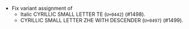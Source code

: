 * Fix variant assignment of
  - Italic CYRILLIC SMALL LETTER TE (`U+0442`) (#1498).
  - CYRILLIC SMALL LETTER ZHE WITH DESCENDER (`U+0497`) (#1499).
